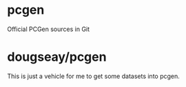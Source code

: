 pcgen
=====

Official PCGen sources in Git



dougseay/pcgen
==============

This is just a vehicle for me to get some datasets into pcgen.
